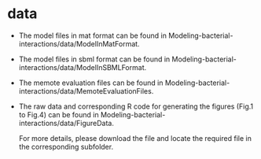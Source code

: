 # data

- The model files in mat format can be found in  Modeling-bacterial-interactions/data/ModelInMatFormat.

- The model files in sbml format can be found in Modeling-bacterial-interactions/data/ModelInSBMLFormat.

- The memote evaluation files can be found in Modeling-bacterial-interactions/data/MemoteEvaluationFiles.

- The raw data and corresponding R code for generating the figures (Fig.1 to Fig.4) can be found in Modeling-bacterial-interactions/data/FigureData.

  For more details, please download the file and locate the required file in the corresponding subfolder.  
